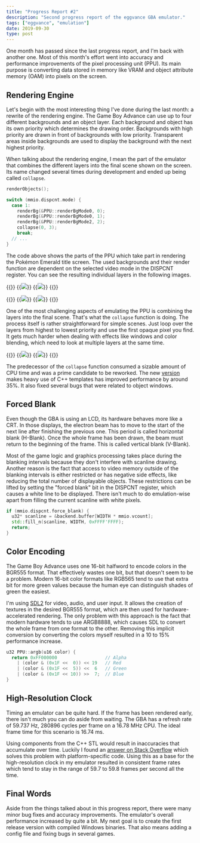 ```yaml
---
title: "Progress Report #2"
description: "Second progress report of the eggvance GBA emulator."
tags: ["eggvance", "emulation"]
date: 2019-09-30
type: post
---
```

One month has passed since the last progress report, and I'm back with another one. Most of this month's effort went into accuracy and performance improvements of the pixel processing unit (PPU). Its main purpose is converting data stored in memory like VRAM and object attribute memory (OAM) into pixels on the screen.

## Rendering Engine
Let's begin with the most interesting thing I've done during the last month: a rewrite of the rendering engine. The Game Boy Advance can use up to four different backgrounds and an object layer. Each background and object has its own priority which determines the drawing order. Backgrounds with high priority are drawn in front of backgrounds with low priority. Transparent areas inside backgrounds are used to display the background with the next highest priority.

When talking about the rendering engine, I mean the part of the emulator that combines the different layers into the final scene shown on the screen. Its name changed several times during development and ended up being called `collapse`.

```cpp
renderObjects();

switch (mmio.dispcnt.mode) {
  case 1:
    renderBg(&PPU::renderBgMode0, 0);
    renderBg(&PPU::renderBgMode0, 1);
    renderBg(&PPU::renderBgMode2, 2);
    collapse(0, 3);
    break;
  // ...
}
```

The code above shows the parts of the PPU which take part in rendering the Pokémon Emerald title screen. The used backgrounds and their render function are dependent on the selected video mode in the DISPCNT register. You can see the resulting individual layers in the following images.

{{<wrap>}}
  {{<image src="img/bg0.png" caption="Background layer 0">}}
  {{<image src="img/bg1.png" caption="Background layer 1">}}
{{</wrap>}}

{{<wrap>}}
  {{<image src="img/bg2.png" caption="Background layer 2">}}
  {{<image src="img/obj.png" caption="Object layer">}}
{{</wrap>}}

One of the most challenging aspects of emulating the PPU is combining the layers into the final scene. That's what the `collapse` function is doing. The process itself is rather straightforward for simple scenes. Just loop over the layers from highest to lowest priority and use the first opaque pixel you find. It gets much harder when dealing with effects like windows and color blending, which need to look at multiple layers at the same time.

{{<wrap>}}
  {{<image src="img/blend.png" caption="Blending backgrounds 0 and 1">}}
  {{<image src="img/scene.png" caption="Final scene">}}
{{</wrap>}}

The predecessor of the `collapse` function consumed a sizable amount of CPU time and was a prime candidate to be reworked. The new [version](https://github.com/jsmolka/eggvance/blob/d89f078a1ecf74c98837cc26b8f9ee2c6a1980f5/eggvance/src/ppu/collapse.inl) makes heavy use of C++ templates has improved performance by around 35%. It also fixed several bugs that were related to object windows.

## Forced Blank
Even though the GBA is using an LCD, its hardware behaves more like a CRT. In those displays, the electron beam has to move to the start of the next line after finishing the previous one. This period is called horizontal blank (H-Blank). Once the whole frame has been drawn, the beam must return to the beginning of the frame. This is called vertical blank (V-Blank).

Most of the game logic and graphics processing takes place during the blanking intervals because they don't interfere with scanline drawing. Another reason is the fact that access to video memory outside of the blanking intervals is either restricted or has negative side effects, like reducing the total number of displayable objects. These restrictions can be lifted by setting the "forced blank" bit in the DISPCNT register, which causes a white line to be displayed. There isn't much to do emulation-wise apart from filling the current scanline with white pixels.

```cpp
if (mmio.dispcnt.force_blank) {
  u32* scanline = &backend.buffer[WIDTH * mmio.vcount];
  std::fill_n(scanline, WIDTH, 0xFFFF'FFFF);
  return;
}
```

## Color Encoding
The Game Boy Advance uses one 16-bit halfword to encode colors in the BGR555 format. That effectively wastes one bit, but that doesn't seem to be a problem. Modern 16-bit color formats like RGB565 tend to use that extra bit for more green values because the human eye can distinguish shades of green the easiest.

I'm using [SDL2](https://www.libsdl.org/) for video, audio, and user input. It allows the creation of textures in the desired BGR555 format, which are then used for hardware-accelerated rendering. The only problem with this approach is the fact that modern hardware tends to use ARGB8888, which causes SDL to convert the whole frame from one format to the other. Removing this implicit conversion by converting the colors myself resulted in a 10 to 15% performance increase.

```cpp
u32 PPU::argb(u16 color) {
  return 0xFF000000                  // Alpha
    | (color & (0x1F <<  0)) << 19   // Red
    | (color & (0x1F <<  5)) <<  6   // Green
    | (color & (0x1F << 10)) >>  7;  // Blue
}
```

## High-Resolution Clock
Timing an emulator can be quite hard. If the frame has been rendered early, there isn't much you can do aside from waiting. The GBA has a refresh rate of 59.737 Hz, 280896 cycles per frame on a 16.78 MHz CPU. The ideal frame time for this scenario is 16.74 ms.

Using components from the C++ STL would result in inaccuracies that accumulate over time. Luckily I found an [answer on Stack Overflow](https://stackoverflow.com/a/41862592) which solves this problem with platform-specific code. Using this as a base for the high-resolution clock in my emulator resulted in consistent frame rates which tend to stay in the range of 59.7 to 59.8 frames per second all the time.

## Final Words
Aside from the things talked about in this progress report, there were many minor bug fixes and accuracy improvements. The emulator's overall performance increased by quite a bit. My next goal is to create the first release version with compiled Windows binaries. That also means adding a config file and fixing bugs in several games.
